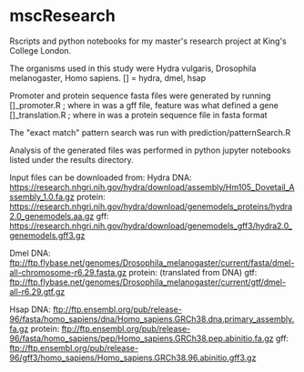 # mscResearch

Rscripts and python notebooks for my master's research project at King's College London.

The organisms used in this study were Hydra vulgaris, Drosophila melanogaster, Homo sapiens.
[] = hydra, dmel, hsap

Promoter and protein sequence fasta files were generated by running
  []_promoter.R <in> <feature> <out> ; where in was a gff file, feature was what defined a gene
  []_translation.R <in> <out> ; where in was a protein sequence file in fasta format
  
The "exact match" pattern search was run with 
  prediction/patternSearch.R <in> <out>
  
Analysis of the generated files was performed in python jupyter notebooks listed under the results directory.



Input files can be downloaded from:
Hydra
DNA: 
https://research.nhgri.nih.gov/hydra/download/assembly/Hm105_Dovetail_Assembly_1.0.fa.gz
protein: 
https://research.nhgri.nih.gov/hydra/download/genemodels_proteins/hydra2.0_genemodels.aa.gz
gff: 
https://research.nhgri.nih.gov/hydra/download/genemodels_gff3/hydra2.0_genemodels.gff3.gz

Dmel
DNA: 
ftp://ftp.flybase.net/genomes/Drosophila_melanogaster/current/fasta/dmel-all-chromosome-r6.29.fasta.gz
protein: 
(translated from DNA)
gtf: 
ftp://ftp.flybase.net/genomes/Drosophila_melanogaster/current/gtf/dmel-all-r6.29.gtf.gz

Hsap
DNA: 
ftp://ftp.ensembl.org/pub/release-96/fasta/homo_sapiens/dna/Homo_sapiens.GRCh38.dna.primary_assembly.fa.gz
protein: 
ftp://ftp.ensembl.org/pub/release-96/fasta/homo_sapiens/pep/Homo_sapiens.GRCh38.pep.abinitio.fa.gz
gff: 
ftp://ftp.ensembl.org/pub/release-96/gff3/homo_sapiens/Homo_sapiens.GRCh38.96.abinitio.gff3.gz
